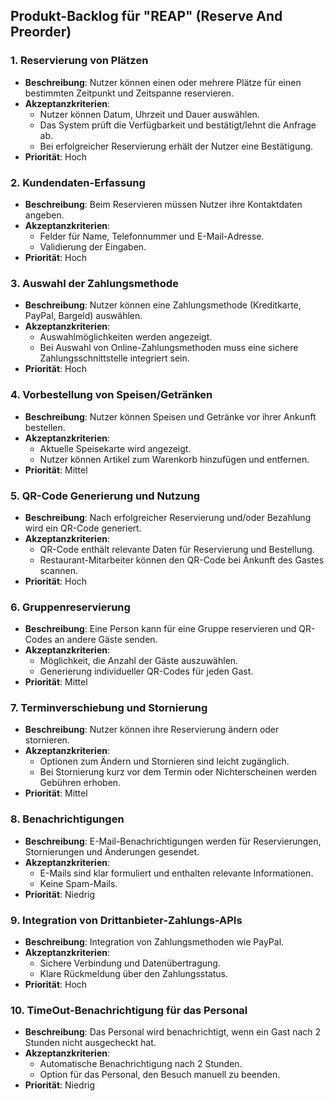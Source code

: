 ## Produkt-Backlog für "REAP" (Reserve And Preorder)

### 1. Reservierung von Plätzen
- **Beschreibung**: Nutzer können einen oder mehrere Plätze für einen bestimmten Zeitpunkt und Zeitspanne reservieren.
- **Akzeptanzkriterien**:
  - Nutzer können Datum, Uhrzeit und Dauer auswählen.
  - Das System prüft die Verfügbarkeit und bestätigt/lehnt die Anfrage ab.
  - Bei erfolgreicher Reservierung erhält der Nutzer eine Bestätigung.
- **Priorität**: Hoch

### 2. Kundendaten-Erfassung
- **Beschreibung**: Beim Reservieren müssen Nutzer ihre Kontaktdaten angeben.
- **Akzeptanzkriterien**:
  - Felder für Name, Telefonnummer und E-Mail-Adresse.
  - Validierung der Eingaben.
- **Priorität**: Hoch

### 3. Auswahl der Zahlungsmethode
- **Beschreibung**: Nutzer können eine Zahlungsmethode (Kreditkarte, PayPal, Bargeld) auswählen.
- **Akzeptanzkriterien**:
  - Auswahlmöglichkeiten werden angezeigt.
  - Bei Auswahl von Online-Zahlungsmethoden muss eine sichere Zahlungsschnittstelle integriert sein.
- **Priorität**: Hoch

### 4. Vorbestellung von Speisen/Getränken
- **Beschreibung**: Nutzer können Speisen und Getränke vor ihrer Ankunft bestellen.
- **Akzeptanzkriterien**:
  - Aktuelle Speisekarte wird angezeigt.
  - Nutzer können Artikel zum Warenkorb hinzufügen und entfernen.
- **Priorität**: Mittel

### 5. QR-Code Generierung und Nutzung
- **Beschreibung**: Nach erfolgreicher Reservierung und/oder Bezahlung wird ein QR-Code generiert.
- **Akzeptanzkriterien**:
  - QR-Code enthält relevante Daten für Reservierung und Bestellung.
  - Restaurant-Mitarbeiter können den QR-Code bei Ankunft des Gastes scannen.
- **Priorität**: Hoch

### 6. Gruppenreservierung
- **Beschreibung**: Eine Person kann für eine Gruppe reservieren und QR-Codes an andere Gäste senden.
- **Akzeptanzkriterien**:
  - Möglichkeit, die Anzahl der Gäste auszuwählen.
  - Generierung individueller QR-Codes für jeden Gast.
- **Priorität**: Mittel

### 7. Terminverschiebung und Stornierung
- **Beschreibung**: Nutzer können ihre Reservierung ändern oder stornieren.
- **Akzeptanzkriterien**:
  - Optionen zum Ändern und Stornieren sind leicht zugänglich.
  - Bei Stornierung kurz vor dem Termin oder Nichterscheinen werden Gebühren erhoben.
- **Priorität**: Mittel

### 8. Benachrichtigungen
- **Beschreibung**: E-Mail-Benachrichtigungen werden für Reservierungen, Stornierungen und Änderungen gesendet.
- **Akzeptanzkriterien**:
  - E-Mails sind klar formuliert und enthalten relevante Informationen.
  - Keine Spam-Mails.
- **Priorität**: Niedrig

### 9. Integration von Drittanbieter-Zahlungs-APIs
- **Beschreibung**: Integration von Zahlungsmethoden wie PayPal.
- **Akzeptanzkriterien**:
  - Sichere Verbindung und Datenübertragung.
  - Klare Rückmeldung über den Zahlungsstatus.
- **Priorität**: Hoch

### 10. TimeOut-Benachrichtigung für das Personal
- **Beschreibung**: Das Personal wird benachrichtigt, wenn ein Gast nach 2 Stunden nicht ausgecheckt hat.
- **Akzeptanzkriterien**:
  - Automatische Benachrichtigung nach 2 Stunden.
  - Option für das Personal, den Besuch manuell zu beenden.
- **Priorität**: Niedrig